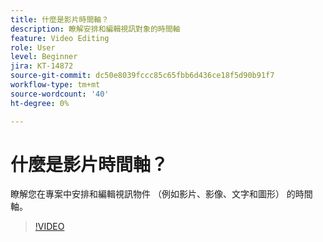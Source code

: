 ```yaml
---
title: 什麼是影片時間軸？
description: 瞭解安排和編輯視訊對象的時間軸
feature: Video Editing
role: User
level: Beginner
jira: KT-14872
source-git-commit: dc50e8039fccc85c65fbb6d436ce18f5d90b91f7
workflow-type: tm+mt
source-wordcount: '40'
ht-degree: 0%

---
```


# 什麼是影片時間軸？

瞭解您在專案中安排和編輯視訊物件 （例如影片、影像、文字和圖形） 的時間軸。

>[!VIDEO](https://video.tv.adobe.com/v/3427090?quality=12&learn=on&hidetitle=true)
